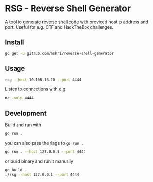 # RSG - Reverse Shell Generator

A tool to generate reverse shell code with provided host ip address and port. Useful for e.g. CTF and HackTheBox challenges.

## Install

```bash
go get -u github.com/mskri/reverse-shell-generator
```

## Usage

```bash
rsg --host 10.168.13.20 --port 4444
```

Listen to connections with e.g.

```bash
nc -vnlp 4444
```

## Development

Build and run with

```bash
go run .
```

you can also pass the flags to `go run .`

```bash
go run . --host 127.0.0.1 --port 4444
```

or build binary and run it manually

```bash
go build .
./rsg --host 127.0.0.1 --port 4444
```
